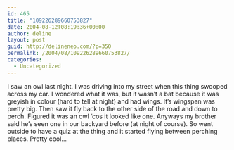 ```yaml
---
id: 465
title: "109226289660753827"
date: 2004-08-12T08:19:36+00:00
author: deline
layout: post
guid: http://delineneo.com/?p=350
permalink: /2004/08/109226289660753827/
categories:
  - Uncategorized
---
```

I saw an owl last night. I was driving into my street when this thing swooped across my car. I wondered what it was, but it wasn&#8217;t a bat because it was greyish in colour (hard to tell at night) and had wings. It&#8217;s wingspan was pretty big. Then saw it fly back to the other side of the road and down to perch. Figured it was an owl &#8216;cos it looked like one. Anyways my brother said he&#8217;s seen one in our backyard before (at night of course). So went outside to have a quiz at the thing and it started flying between perching places. Pretty cool&#8230;